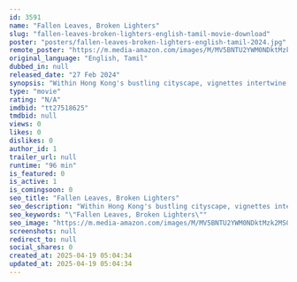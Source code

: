 ```yaml
---
id: 3591
name: "Fallen Leaves, Broken Lighters"
slug: "fallen-leaves-broken-lighters-english-tamil-movie-download"
poster: "posters/fallen-leaves-broken-lighters-english-tamil-2024.jpg"
remote_poster: "https://m.media-amazon.com/images/M/MV5BNTU2YWM0NDktMzk2MS00YTk2LTk5ZmYtZDQ1NzA3NjQ3YzQ2XkEyXkFqcGdeQXVyMzYzMzE3Nzg@._V1_SX300.jpg"
original_language: "English, Tamil"
dubbed_in: null
released_date: "27 Feb 2024"
synopsis: "Within Hong Kong's bustling cityscape, vignettes intertwine the lives of its inhabitants, bound by tea, cigarettes, and broken lighters, as they grapple with life's myriad facets, and themselves."
type: "movie"
rating: "N/A"
imdbid: "tt27518625"
tmdbid: null
views: 0
likes: 0
dislikes: 0
author_id: 1
trailer_url: null
runtime: "96 min"
is_featured: 0
is_active: 1
is_comingsoon: 0
seo_title: "Fallen Leaves, Broken Lighters"
seo_description: "Within Hong Kong's bustling cityscape, vignettes intertwine the lives of its inhabitants, bound by tea, cigarettes, and broken lighters, as they grapple with life's myriad facets, and themselves."
seo_keywords: "\"Fallen Leaves, Broken Lighters\""
seo_image: "https://m.media-amazon.com/images/M/MV5BNTU2YWM0NDktMzk2MS00YTk2LTk5ZmYtZDQ1NzA3NjQ3YzQ2XkEyXkFqcGdeQXVyMzYzMzE3Nzg@._V1_SX300.jpg"
screenshots: null
redirect_to: null
social_shares: 0
created_at: 2025-04-19 05:04:34
updated_at: 2025-04-19 05:04:34
---
```


